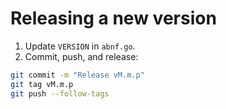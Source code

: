 # Releasing a new version

1. Update `VERSION` in `abnf.go`.
2. Commit, push, and release:

```bash
git commit -m "Release vM.m.p"
git tag vM.m.p
git push --follow-tags
```
